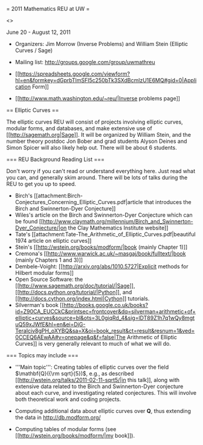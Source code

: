 = 2011 Mathematics REU at UW =

<<TableOfContents>>

June 20 - August 12, 2011 

 * Organizers: Jim Morrow (Inverse Problems) and William Stein (Elliptic Curves / Sage)

 * Mailing list: http://groups.google.com/group/uwmathreu

 * [[https://spreadsheets.google.com/viewform?hl=en&formkey=dGprbTlmSFI5c250bTk3SXdBcmlzU1E6MQ#gid=0|Application Form]]

 * [[http://www.math.washington.edu/~reu/|Inverse problems page]]


== Elliptic Curves ==

The elliptic curves REU will consist of projects involving elliptic curves, modular forms, and databases, and make extensive use of [[http://sagemath.org|Sage]]. It will be organized by William Stein, and the number theory postdoc Jon Bober and grad students Alyson Deines and Simon Spicer will also likely help out.  There will be about 6 students. 

=== REU Background Reading List ===

Don't worry if you can't read or understand everything here.  Just read what you can, and generally skim around.  There will be lots of talks during the REU to get you up to speed. 

   * Birch's [[attachment:Birch-Conjectures_Concerning_Elliptic_Curves.pdf|article that introduces the Birch and Swinnerton-Dyer Conjecture]]
   * Wiles's article on the Birch and Swinnerton-Dyer Conjecture which can be found [[http://www.claymath.org/millennium/Birch_and_Swinnerton-Dyer_Conjecture/|on the Clay Mathematics Institute website]]
   * Tate's [[attachment:Tate-The_Arithmetic_of_Elliptic_Curves.pdf|beautiful 1974 article on elliptic curves]]
   * Stein's [[http://wstein.org/books/modform/|book (mainly Chapter 1)]]
   * Cremona's [[http://www.warwick.ac.uk/~masgaj/book/fulltext/|book (mainly Chapters 1 and 3)]]
   * Dembele-Voight: [[http://arxiv.org/abs/1010.5727|Explicit methods for Hilbert modular forms]]
   * Open Source Software: the [[http://www.sagemath.org/doc/tutorial/|Sage]], [[http://docs.python.org/tutorial/|Python]], and [[http://docs.cython.org/index.html|Cython]] tutorials.
   * Silverman's book [[http://books.google.co.uk/books?id=Z90CA_EUCCkC&printsec=frontcover&dq=silverman+arithmetic+of+elliptic+curves&source=bl&ots=3L0giqRd_4&sig=lDT89Z1h7q1wQy8mgtuQ59xJWfE&hl=en&ei=DjG-TeraIciv8gPH_oXYBQ&sa=X&oi=book_result&ct=result&resnum=1&ved=0CCEQ6AEwAA#v=onepage&q&f=false|The Arithmetic of Elliptic Curves]] is very generally relevant to much of what we will do.

=== Topics may include ===

   * '''Main topic''': Creating tables of elliptic curves over the field $\mathbf{Q}({\rm sqrt}{5})$, e.g., as described [[http://wstein.org/talks/2011-02-11-sqrt5/|in this talk]], along with extensive data related to the Birch and Swinnerton-Dyer conjecture about each curve, and investigating related conjectures.  This will involve both theoretical work and coding projects. 

   * Computing additional data about elliptic curves over $\mathbf{Q}$, thus extending the data in http://db.modform.org/

   * Computing tables of modular forms (see [[http://wstein.org/books/modform/|my book]]). 
  
